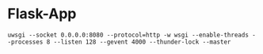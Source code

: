 # Flask-App

`uwsgi --socket 0.0.0.0:8080 --protocol=http -w wsgi --enable-threads --processes 8 --listen 128 --gevent 4000 --thunder-lock --master`
